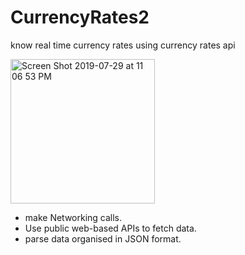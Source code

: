 # CurrencyRates2

know real time currency rates using currency rates api

<img width="231" alt="Screen Shot 2019-07-29 at 11 06 53 PM" src="https://user-images.githubusercontent.com/46874509/62082813-c21aa080-b255-11e9-9ee2-fa913aae2f41.png">

* make Networking calls.
* Use public web-based APIs to fetch data.
* parse data organised in JSON format.

